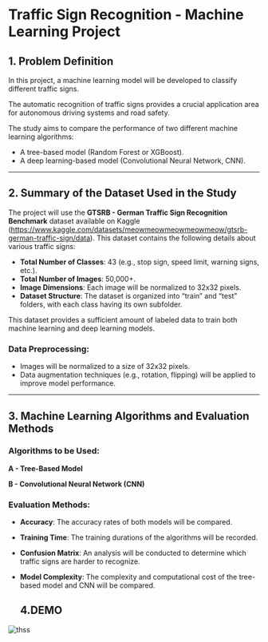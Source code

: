 # Traffic Sign Recognition - Machine Learning Project  

## 1. Problem Definition  

In this project, a machine learning model will be developed to classify different traffic signs.  

The automatic recognition of traffic signs provides a crucial application area for autonomous driving systems and road safety.  

The study aims to compare the performance of two different machine learning algorithms:  

- A tree-based model (Random Forest or XGBoost).  
- A deep learning-based model (Convolutional Neural Network, CNN).  

---  

## 2. Summary of the Dataset Used in the Study  

The project will use the **GTSRB - German Traffic Sign Recognition Benchmark** dataset available on Kaggle (https://www.kaggle.com/datasets/meowmeowmeowmeowmeow/gtsrb-german-traffic-sign/data). This dataset contains the following details about various traffic signs:  

- **Total Number of Classes**: 43 (e.g., stop sign, speed limit, warning signs, etc.).  
- **Total Number of Images**: 50,000+.  
- **Image Dimensions**: Each image will be normalized to 32x32 pixels.  
- **Dataset Structure**: The dataset is organized into “train” and “test” folders, with each class having its own subfolder.  

This dataset provides a sufficient amount of labeled data to train both machine learning and deep learning models.  

### **Data Preprocessing:**  
- Images will be normalized to a size of 32x32 pixels.  
- Data augmentation techniques (e.g., rotation, flipping) will be applied to improve model performance.  

---  

## 3. Machine Learning Algorithms and Evaluation Methods  

### **Algorithms to be Used:**  

**A - Tree-Based Model**  

**B - Convolutional Neural Network (CNN)**  

### **Evaluation Methods:**  
- **Accuracy**: The accuracy rates of both models will be compared.  
- **Training Time**: The training durations of the algorithms will be recorded.  
- **Confusion Matrix**: An analysis will be conducted to determine which traffic signs are harder to recognize.  
- **Model Complexity**: The complexity and computational cost of the tree-based model and CNN will be compared.


   ## 4.DEMO

![thss](https://github.com/user-attachments/assets/bccebeae-64d1-429d-a5c7-1c6657ccae8e)

